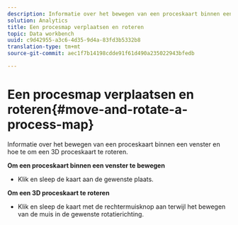 ```yaml
---
description: Informatie over het bewegen van een proceskaart binnen een venster en hoe te om een 3D proceskaart te roteren.
solution: Analytics
title: Een procesmap verplaatsen en roteren
topic: Data workbench
uuid: c9d42955-a3c6-4d35-9d4a-83fd3b5332b8
translation-type: tm+mt
source-git-commit: aec1f7b14198cdde91f61d490a235022943bfedb

---
```



# Een procesmap verplaatsen en roteren{#move-and-rotate-a-process-map}

Informatie over het bewegen van een proceskaart binnen een venster en hoe te om een 3D proceskaart te roteren.

**Om een proceskaart binnen een venster te bewegen**

* Klik en sleep de kaart aan de gewenste plaats.

**Om een 3D proceskaart te roteren**

* Klik en sleep de kaart met de rechtermuisknop aan terwijl het bewegen van de muis in de gewenste rotatierichting.

